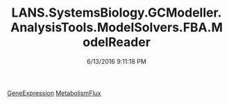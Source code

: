 ﻿---
title: LANS.SystemsBiology.GCModeller.AnalysisTools.ModelSolvers.FBA.ModelReader
date: 6/13/2016 9:11:18 PM
---

[GeneExpression](T-LANS.SystemsBiology.GCModeller.AnalysisTools.ModelSolvers.FBA.ModelReader.GeneExpression.html)
[MetabolismFlux](T-LANS.SystemsBiology.GCModeller.AnalysisTools.ModelSolvers.FBA.ModelReader.MetabolismFlux.html)
